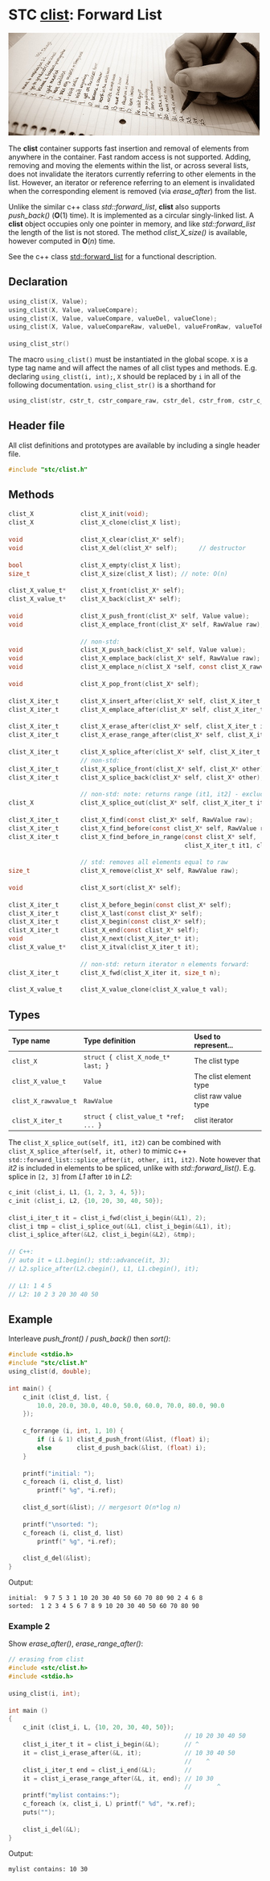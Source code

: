 # STC [clist](../stc/clist.h): Forward List
![List](pics/list.jpg)

The **clist** container supports fast insertion and removal of elements from anywhere in the container.
Fast random access is not supported. Adding, removing and moving the elements within the list, or across
several lists, does not invalidate the iterators currently referring to other elements in the list. However,
an iterator or reference referring to an element is invalidated when the corresponding element is removed
(via *erase_after*) from the list.

Unlike the similar c++ class *std::forward_list*, **clist** also supports *push_back()* (**O**(1) time).
It is implemented as a circular singly-linked list. A **clist** object occupies only one pointer in memory,
and like *std::forward_list* the length of the list is not stored. The method *clist_X_size()* is available,
however computed in **O**(*n*) time.

See the c++ class [std::forward_list](https://en.cppreference.com/w/cpp/container/forward_list) for a functional description.

## Declaration

```c
using_clist(X, Value);
using_clist(X, Value, valueCompare);
using_clist(X, Value, valueCompare, valueDel, valueClone);
using_clist(X, Value, valueCompareRaw, valueDel, valueFromRaw, valueToRaw, RawValue);

using_clist_str()
```
The macro `using_clist()` must be instantiated in the global scope. `X` is a type tag name and
will affect the names of all clist types and methods. E.g. declaring `using_clist(i, int);`, `X` should
be replaced by `i` in all of the following documentation. `using_clist_str()` is a shorthand for
```c
using_clist(str, cstr_t, cstr_compare_raw, cstr_del, cstr_from, cstr_c_str, const char*)
```

## Header file

All clist definitions and prototypes are available by including a single header file.

```c
#include "stc/clist.h"
```
## Methods

```c
clist_X             clist_X_init(void);
clist_X             clist_X_clone(clist_X list);

void                clist_X_clear(clist_X* self);
void                clist_X_del(clist_X* self);      // destructor

bool                clist_X_empty(clist_X list);
size_t              clist_X_size(clist_X list); // note: O(n)

clist_X_value_t*    clist_X_front(clist_X* self);
clist_X_value_t*    clist_X_back(clist_X* self);

void                clist_X_push_front(clist_X* self, Value value);
void                clist_X_emplace_front(clist_X* self, RawValue raw);

                    // non-std:
void                clist_X_push_back(clist_X* self, Value value);
void                clist_X_emplace_back(clist_X* self, RawValue raw);
void                clist_X_emplace_n(clist_X *self, const clist_X_rawvalue_t arr[], size_t size);

void                clist_X_pop_front(clist_X* self);

clist_X_iter_t      clist_X_insert_after(clist_X* self, clist_X_iter_t it, Value value);
clist_X_iter_t      clist_X_emplace_after(clist_X* self, clist_X_iter_t it, RawValue raw);

clist_X_iter_t      clist_X_erase_after(clist_X* self, clist_X_iter_t it);
clist_X_iter_t      clist_X_erase_range_after(clist_X* self, clist_X_iter_t it1, clist_X_iter_t it2);

clist_X_iter_t      clist_X_splice_after(clist_X* self, clist_X_iter_t it, clist_X* other);
                    // non-std:
clist_X_iter_t      clist_X_splice_front(clist_X* self, clist_X* other);
clist_X_iter_t      clist_X_splice_back(clist_X* self, clist_X* other);

                    // non-std: note: returns range (it1, it2] - excluding it1, including it2:
clist_X             clist_X_splice_out(clist_X* self, clist_X_iter_t it1, clist_X_iter_t it2);

clist_X_iter_t      clist_X_find(const clist_X* self, RawValue raw);
clist_X_iter_t      clist_X_find_before(const clist_X* self, RawValue raw);
clist_X_iter_t      clist_X_find_before_in_range(const clist_X* self,
                                                 clist_X_iter_t it1, clist_X_iter_t it2, RawValue raw);

                    // std: removes all elements equal to raw
size_t              clist_X_remove(clist_X* self, RawValue raw);

void                clist_X_sort(clist_X* self);

clist_X_iter_t      clist_X_before_begin(const clist_X* self);
clist_X_iter_t      clist_X_last(const clist_X* self);
clist_X_iter_t      clist_X_begin(const clist_X* self);
clist_X_iter_t      clist_X_end(const clist_X* self);
void                clist_X_next(clist_X_iter_t* it);
clist_X_value_t*    clist_X_itval(clist_X_iter_t it);

                    // non-std: return iterator n elements forward:
clist_X_iter_t      clist_X_fwd(clist_X_iter it, size_t n);

clist_X_value_t     clist_X_value_clone(clist_X_value_t val);
```

## Types

| Type name             | Type definition                     | Used to represent...      |
|:----------------------|:------------------------------------|:--------------------------|
| `clist_X`             | `struct { clist_X_node_t* last; }`  | The clist type            |
| `clist_X_value_t`     | `Value`                             | The clist element type    |
| `clist_X_rawvalue_t`  | `RawValue`                          | clist raw value type      |
| `clist_X_iter_t`      | `struct { clist_value_t *ref; ... }`| clist iterator            |

The `clist_X_splice_out(self, it1, it2)` can be combined with `clist_X_splice_after(self, it, other)` to mimic c++ `std::forward_list::splice_after(it, other, it1, it2)`. Note however that *it2* is included in elements to be spliced, unlike with *std::forward_list()*. E.g. splice in `[2, 3]` from *L1* after `10` in *L2*:
```c
c_init (clist_i, L1, {1, 2, 3, 4, 5});
c_init (clist_i, L2, {10, 20, 30, 40, 50});

clist_i_iter_t it = clist_i_fwd(clist_i_begin(&L1), 2);
clist_i tmp = clist_i_splice_out(&L1, clist_i_begin(&L1), it);
clist_i_splice_after(&L2, clist_i_begin(&L2), &tmp);

// C++:
// auto it = L1.begin(); std::advance(it, 3);
// L2.splice_after(L2.cbegin(), L1, L1.cbegin(), it);

// L1: 1 4 5
// L2: 10 2 3 20 30 40 50
```

## Example

Interleave *push_front()* / *push_back()* then *sort()*:
```c
#include <stdio.h>
#include "stc/clist.h"
using_clist(d, double);

int main() {
    c_init (clist_d, list, {
        10.0, 20.0, 30.0, 40.0, 50.0, 60.0, 70.0, 80.0, 90.0
    });

    c_forrange (i, int, 1, 10) {
        if (i & 1) clist_d_push_front(&list, (float) i);
        else       clist_d_push_back(&list, (float) i);
    }

    printf("initial: ");
    c_foreach (i, clist_d, list)
        printf(" %g", *i.ref);

    clist_d_sort(&list); // mergesort O(n*log n)

    printf("\nsorted: ");
    c_foreach (i, clist_d, list)
        printf(" %g", *i.ref);

    clist_d_del(&list);
}
```
Output:
```
initial:  9 7 5 3 1 10 20 30 40 50 60 70 80 90 2 4 6 8
sorted:  1 2 3 4 5 6 7 8 9 10 20 30 40 50 60 70 80 90
```
### Example 2
Show *erase_after()*, *erase_range_after()*:
```c
// erasing from clist
#include <stc/clist.h>
#include <stdio.h>

using_clist(i, int);

int main ()
{
    c_init (clist_i, L, {10, 20, 30, 40, 50});
                                                 // 10 20 30 40 50
    clist_i_iter_t it = clist_i_begin(&L);       // ^
    it = clist_i_erase_after(&L, it);            // 10 30 40 50
                                                 //    ^
    clist_i_iter_t end = clist_i_end(&L);        //
    it = clist_i_erase_range_after(&L, it, end); // 10 30
                                                 //       ^
    printf("mylist contains:");
    c_foreach (x, clist_i, L) printf(" %d", *x.ref);
    puts("");

    clist_i_del(&L);
}
```
Output:
```
mylist contains: 10 30
```
